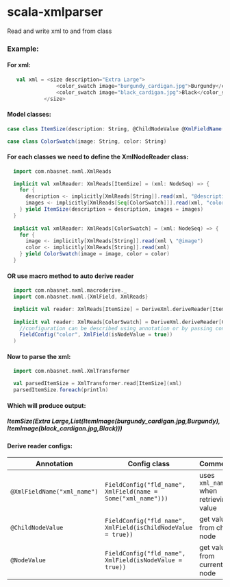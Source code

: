 # scala-xmlparser
Read and write xml to and from class

### Example: 
#### For xml:
```scala
   val xml = <size description="Extra Large">
                <color_swatch image="burgundy_cardigan.jpg">Burgundy</color_swatch>
                <color_swatch image="black_cardigan.jpg">Black</color_swatch>
            </size>
```
#### Model classes:
```scala  
case class ItemSize(description: String, @ChildNodeValue @XmlFieldName("color_swatch") images: Seq[ItemImage])

case class ColorSwatch(image: String, color: String)
```
#### For each classes we need to define the XmlNodeReader class:
```scala
  import com.nbasnet.nxml.XmlReads

  implicit val xmlReader: XmlReads[ItemSize] = (xml: NodeSeq) => {
    for {
      description <- implicitly[XmlReads[String]].read(xml, "@description")
      images <- implicitly[XmlReads[Seq[ColorSwatch]]].read(xml, "color_swatch")
    } yield ItemSize(description = description, images = images)
  }
  
  implicit val xmlReader: XmlReads[ColorSwatch] = (xml: NodeSeq) => {
    for {
      image <- implicitly[XmlReads[String]].read(xml \ "@image")
      color <- implicitly[XmlReads[String]].read(xml)
    } yield ColorSwatch(image = image, color = color)
  }
```
#### OR use macro method to auto derive reader
```scala
  import com.nbasnet.nxml.macroderive._
  import com.nbasnet.nxml.{XmlField, XmlReads}

  implicit val reader: XmlReads[ItemSize] = DeriveXml.deriveReader[ItemSize]()
  
  implicit val reader: XmlReads[ColorSwatch] = DeriveXml.deriveReader[ColorSwatch](
    //configuration can be described using annotation or by passing config to driveReader method
    FieldConfig("color", XmlField(isNodeValue = true))
  )
```
#### Now to parse the xml:
```scala
  import com.nbasnet.nxml.XmlTransformer

  val parsedItemSize = XmlTransformer.read[ItemSize](xml)
  parsedItemSize.foreach(println)
```  
#### Which will produce output:
##### ItemSize(Extra Large,List(ItemImage(burgundy_cardigan.jpg,Burgundy), ItemImage(black_cardigan.jpg,Black)))

#### Derive reader configs:
| Annotation                  | Config class                                                    | Comment                               |
| --------------------------- | --------------------------------------------------------------- | ------------------------------------- |
| `@XmlFieldName("xml_name")` | `FieldConfig("fld_name", XmlField(name = Some("xml_name")))`    | uses `xml_name` when retrieving value |
| `@ChildNodeValue`           | `FieldConfig("fld_name", XmlField(isChildNodeValue = true))`    | get value from child node             |
| `@NodeValue`                | `FieldConfig("fld_name", XmlField(isNodeValue = true))`         | get value from current node           |
